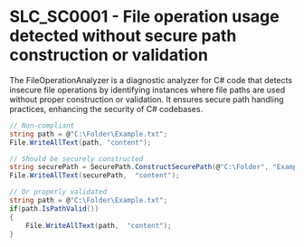# SLC_SC0001 - File operation usage detected without secure path construction or validation

The FileOperationAnalyzer is a diagnostic analyzer for C# code that detects insecure file operations by identifying instances where file paths are used without proper construction or validation. 
It ensures secure path handling practices, enhancing the security of C# codebases.

````csharp
// Non-compliant
string path = @"C:\Folder\Example.txt";
File.WriteAllText(path, "content"); 

// Should be securely constructed
string securePath = SecurePath.ConstructSecurePath(@"C:\Folder", "Example.txt");
File.WriteAllText(securePath,  "content");

// Or properly validated
string path = @"C:\Folder\Example.txt";
if(path.IsPathValid())
{
	File.WriteAllText(path,  "content");
}
````
